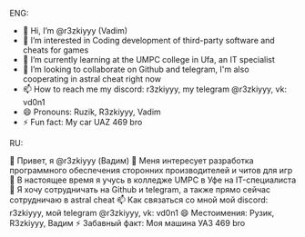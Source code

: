 ENG:

- 👋 Hi, I’m @r3zkiyyy (Vadim)
- 👀 I’m interested in Coding development of third-party software and cheats for games
- 🌱 I’m currently learning at the UMPC college in Ufa, an IT specialist
- 💞️ I’m looking to collaborate on Github and telegram, I'm also cooperating in astral cheat right now
- 📫 How to reach me my discord: r3zkiyyy, my telegram @r3zkiyyy, vk: vd0n1
- 😄 Pronouns: Ruzik, R3zkiyyy, Vadim
- ⚡ Fun fact: My car UAZ 469 bro

RU:

👋 Привет, я @r3zkiyyy (Вадим)
👀 Меня интересует разработка программного обеспечения сторонних производителей и читов для игр
🌱 В настоящее время я учусь в колледже UMPC в Уфе на IT-специалиста
💞️ Я хочу сотрудничать на Github и telegram, а также прямо сейчас сотрудничаю в astral cheat
📫 Как связаться со мной мой discord: r3zkiyyy, мой telegram @r3zkiyyy, vk: vd0n1
😄 Местоимения: Рузик, R3zkiyyy, Вадим
⚡ Забавный факт: Моя машина УАЗ 469 bro

<!---
r3zkiyyy/r3zkiyyy is a ✨ special ✨ repository because its `README.md` (this file) appears on your GitHub profile.
You can click the Preview link to take a look at your changes.
--->
